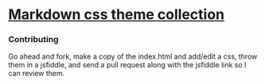 # [Markdown css theme collection](http://jasonm23.github.io/markdown-css-themes)

### Contributing

Go ahead and fork, make a copy of the index.html and add/edit a css,
throw them in a jsfiddle, and send a pull request along with the
jsfiddle link so I can review them.
